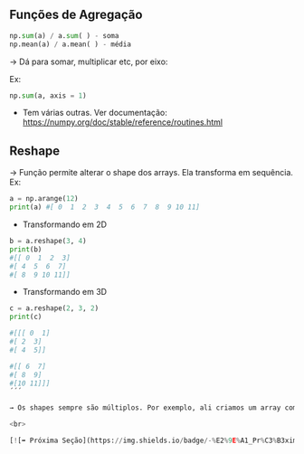 ## Funções de Agregação

```python
np.sum(a) / a.sum( ) - soma
np.mean(a) / a.mean( ) - média
``` 

→ Dá para somar, multiplicar etc, por eixo:

Ex: 
```python
np.sum(a, axis = 1)
```

- Tem várias outras. Ver documentação: https://numpy.org/doc/stable/reference/routines.html

## Reshape
→ Função permite alterar o shape dos arrays. Ela transforma em sequência. Ex:
```python
a = np.arange(12)
print(a) #[ 0  1  2  3  4  5  6  7  8  9 10 11]
```

- Transformando em 2D
```python
b = a.reshape(3, 4)
print(b)
#[[ 0  1  2  3]
#[ 4  5  6  7]
#[ 8  9 10 11]]
```

- Transformando em 3D
```python
c = a.reshape(2, 3, 2)
print(c)

#[[[ 0  1]
#[ 2  3]
#[ 4  5]]

#[[ 6  7]
#[ 8  9]
#[10 11]]]
´´´

→ Os shapes sempre são múltiplos. Por exemplo, ali criamos um array com arange de 12 elementos. Então, criamos um array 2D a partir dele, com 12 elementos também (3 vezes 4). Enfim, depois criamos um array 3D (2 vezes 3 vezes 2).

<br>

[![➡ Próxima Seção](https://img.shields.io/badge/-%E2%9E%A1_Pr%C3%B3xima_Se%C3%A7%C3%A3o:_Indexa%C3%A7%C3%A3o-blue?style=for-the-badge&color=007BFF)](https://github.com/biankyrou/data-science-lab/blob/main/Guia%20de%20Estudos/3-%20Numpy/4-%20Indexa%C3%A7%C3%A3o.md)
